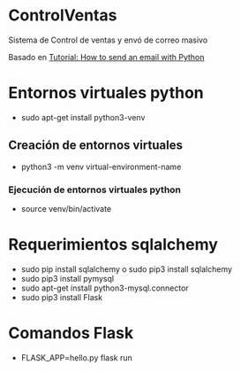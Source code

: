# ControlVentas

Sistema de Control de ventas y envó de correo masivo

Basado en [Tutorial: How to send an email with Python ](URL "http://naelshiab.com/tutorial-send-email-python/")

# Entornos virtuales python
* sudo apt-get install python3-venv
## Creación de entornos virtuales 
* python3 -m venv virtual-environment-name
### Ejecución de entornos virtuales python
* source venv/bin/activate

# Requerimientos sqlalchemy

* sudo pip install sqlalchemy o sudo pip3 install sqlalchemy
* sudo pip3 install pymysql
* sudo apt-get install python3-mysql.connector
* sudo pip3 install Flask

# Comandos Flask

* FLASK_APP=hello.py flask run
